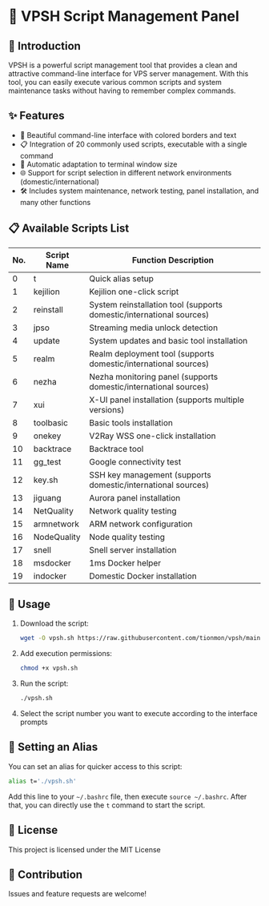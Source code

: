 # 🚀 VPSH Script Management Panel

## 📝 Introduction

VPSH is a powerful script management tool that provides a clean and attractive command-line interface for VPS server management. With this tool, you can easily execute various common scripts and system maintenance tasks without having to remember complex commands.

## ✨ Features

- 🎨 Beautiful command-line interface with colored borders and text
- 📋 Integration of 20 commonly used scripts, executable with a single command
- 🔄 Automatic adaptation to terminal window size
- 🌐 Support for script selection in different network environments (domestic/international)
- 🛠️ Includes system maintenance, network testing, panel installation, and many other functions

## 📋 Available Scripts List

| No. | Script Name | Function Description |
|------|---------|---------|
| 0 | t | Quick alias setup |
| 1 | kejilion | Kejilion one-click script |
| 2 | reinstall | System reinstallation tool (supports domestic/international sources) |
| 3 | jpso | Streaming media unlock detection |
| 4 | update | System updates and basic tool installation |
| 5 | realm | Realm deployment tool (supports domestic/international sources) |
| 6 | nezha | Nezha monitoring panel (supports domestic/international sources) |
| 7 | xui | X-UI panel installation (supports multiple versions) |
| 8 | toolbasic | Basic tools installation |
| 9 | onekey | V2Ray WSS one-click installation |
| 10 | backtrace | Backtrace tool |
| 11 | gg_test | Google connectivity test |
| 12 | key.sh | SSH key management (supports domestic/international sources) |
| 13 | jiguang | Aurora panel installation |
| 14 | NetQuality | Network quality testing |
| 15 | armnetwork | ARM network configuration |
| 16 | NodeQuality | Node quality testing |
| 17 | snell | Snell server installation |
| 18 | msdocker | 1ms Docker helper |
| 19 | indocker | Domestic Docker installation |

## 🚀 Usage

1. Download the script:
   ```bash
   wget -O vpsh.sh https://raw.githubusercontent.com/tionmon/vpsh/main/vpsh.sh
   ```

2. Add execution permissions:
   ```bash
   chmod +x vpsh.sh
   ```

3. Run the script:
   ```bash
   ./vpsh.sh
   ```

4. Select the script number you want to execute according to the interface prompts

## 🔧 Setting an Alias

You can set an alias for quicker access to this script:

```bash
alias t='./vpsh.sh'
```

Add this line to your `~/.bashrc` file, then execute `source ~/.bashrc`. After that, you can directly use the `t` command to start the script.

## 📜 License

This project is licensed under the MIT License

## 🤝 Contribution

Issues and feature requests are welcome!